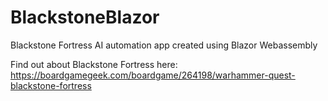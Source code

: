 # BlackstoneBlazor
Blackstone Fortress AI automation app created using Blazor Webassembly

Find out about Blackstone Fortress here: https://boardgamegeek.com/boardgame/264198/warhammer-quest-blackstone-fortress
